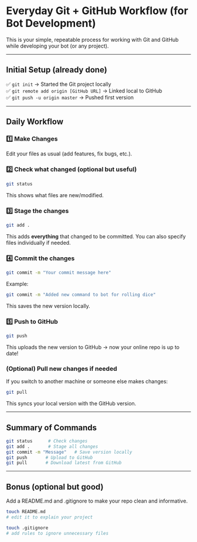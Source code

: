 # Everyday Git + GitHub Workflow (for Bot Development)

This is your simple, repeatable process for working with Git and GitHub while developing your bot (or any project).

---

## Initial Setup (already done)

✅ `git init` → Started the Git project locally  
✅ `git remote add origin [GitHub URL]` → Linked local to GitHub  
✅ `git push -u origin master` → Pushed first version

---

## Daily Workflow

### 1️⃣ Make Changes

Edit your files as usual (add features, fix bugs, etc.).

### 2️⃣ Check what changed (optional but useful)

```bash
git status
```

This shows what files are new/modified.

### 3️⃣ Stage the changes

```bash
git add .
```

This adds **everything** that changed to be committed. You can also specify files individually if needed.

### 4️⃣ Commit the changes

```bash
git commit -m "Your commit message here"
```

Example:

```bash
git commit -m "Added new command to bot for rolling dice"
```

This saves the new version locally.

### 5️⃣ Push to GitHub

```bash
git push
```

This uploads the new version to GitHub → now your online repo is up to date!

### (Optional) Pull new changes if needed

If you switch to another machine or someone else makes changes:

```bash
git pull
```

This syncs your local version with the GitHub version.

---

## Summary of Commands

```bash
git status      # Check changes
git add .       # Stage all changes
git commit -m "Message"   # Save version locally
git push       # Upload to GitHub
git pull       # Download latest from GitHub
```

---

## Bonus (optional but good)

Add a README.md and .gitignore to make your repo clean and informative.

```bash
touch README.md
# edit it to explain your project

touch .gitignore
# add rules to ignore unnecessary files
